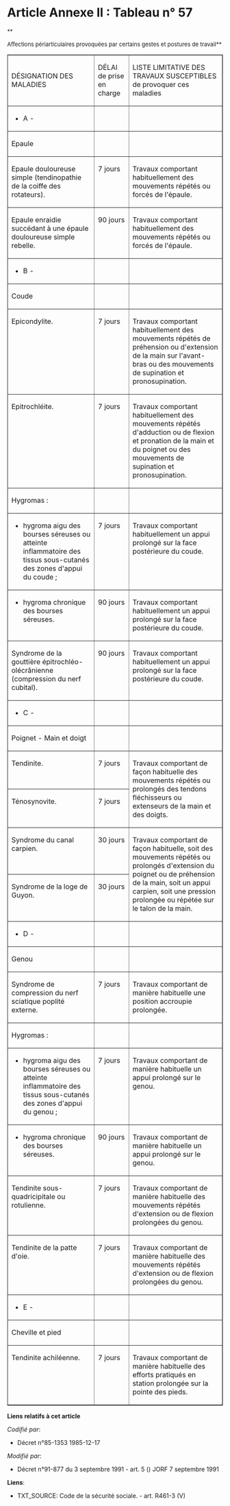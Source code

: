 # Article Annexe II : Tableau n° 57

<font size="2">
    **

Affections périarticulaires provoquées par certains gestes et postures de travail**
  </font>

<table cellspacing="0" cellpadding="0" border="1" align="center" width="605">
  <tbody>
    <tr>
      <td width="246">

DÉSIGNATION DES MALADIES

</td>
      <td width="76">

DÉLAI de prise en charge

</td>
      <td width="283">

LISTE LIMITATIVE DES TRAVAUX SUSCEPTIBLES de provoquer ces maladies

</td>
    </tr>
    <tr>
      <td width="246">

- A -

</td>
      <td width="76">

</td>
      <td width="283">

</td>
    </tr>
    <tr>
      <td width="246">

Epaule

</td>
      <td width="76">

</td>
      <td width="283">

</td>
    </tr>
    <tr>
      <td valign="top" width="246">

Epaule douloureuse simple (tendinopathie de la coiffe des rotateurs).

</td>
      <td width="76" valign="top">

7 jours

</td>
      <td valign="top" width="283">

Travaux comportant habituellement des mouvements répétés ou forcés de l'épaule.

</td>
    </tr>
    <tr>
      <td width="246" valign="top">

Epaule enraidie succédant à une épaule douloureuse simple rebelle.

</td>
      <td valign="top" width="76">

90 jours

</td>
      <td width="283" valign="top">

Travaux comportant habituellement des mouvements répétés ou forcés de l'épaule.

</td>
    </tr>
    <tr>
      <td width="246">

- B -

</td>
      <td width="76">

</td>
      <td width="283">

</td>
    </tr>
    <tr>
      <td width="246">

Coude

</td>
      <td width="76">

</td>
      <td width="283">

</td>
    </tr>
    <tr>
      <td width="246" valign="top">

Epicondylite.

</td>
      <td valign="top" width="76">

7 jours

</td>
      <td width="283" valign="top">

Travaux comportant habituellement des mouvements répétés de préhension ou d'extension de la main sur l'avant-bras ou des
mouvements de supination et pronosupination.

</td>
    </tr>
    <tr>
      <td width="246" valign="top">

Epitrochléite.

</td>
      <td valign="top" width="76">

7 jours

</td>
      <td width="283" valign="top">

Travaux comportant habituellement des mouvements répétés d'adduction ou de flexion et pronation de la main et du poignet ou
des mouvements de supination et pronosupination.

</td>
    </tr>
    <tr>
      <td valign="top" width="246">

Hygromas :

</td>
      <td width="76" valign="top">
      </td><td width="283" valign="top">
    </td></tr>
    <tr>
      <td valign="top" width="246">

- hygroma aigu des bourses séreuses ou atteinte inflammatoire des tissus sous-cutanés des zones d'appui du coude ;

</td>
      <td valign="top" width="76">

7 jours

</td>
      <td width="283" valign="top">

Travaux comportant habituellement un appui prolongé sur la face postérieure du coude.

</td>
    </tr>
    <tr>
      <td width="246" valign="top">

- hygroma chronique des bourses séreuses.

</td>
      <td valign="top" width="76">

90 jours

</td>
      <td width="283" valign="top">

Travaux comportant habituellement un appui prolongé sur la face postérieure du coude.

</td>
    </tr>
    <tr>
      <td width="246" valign="top">

Syndrome de la gouttière épitrochléo-olécrânienne (compression du nerf cubital).

</td>
      <td valign="top" width="76">

90 jours

</td>
      <td width="283" valign="top">

Travaux comportant habituellement un appui prolongé sur la face postérieure du coude.

</td>
    </tr>
    <tr>
      <td width="246">

- C -

</td>
      <td width="76">

</td>
      <td width="283">

</td>
    </tr>
    <tr>
      <td width="246">

Poignet - Main et doigt

</td>
      <td width="76">

</td>
      <td width="283">

</td>
    </tr>
    <tr>
      <td valign="top" width="246">

Tendinite.

</td>
      <td width="76" valign="top">

7 jours

</td>
      <td rowspan="2" width="283" valign="top">

Travaux comportant de façon habituelle des mouvements répétés ou prolongés des tendons fléchisseurs ou extenseurs de la main
et des doigts.

</td>
    </tr>
    <tr>
      <td valign="top" width="246">

Ténosynovite.

</td>
      <td valign="top" width="76">

7 jours

</td>
    </tr>
    <tr>
      <td valign="top" width="246">

Syndrome du canal carpien.

</td>
      <td valign="top" width="76">

30 jours

</td>
      <td width="283" valign="top" rowspan="2">

Travaux comportant de façon habituelle, soit des mouvements répétés ou prolongés d'extension du poignet ou de préhension de
la main, soit un appui carpien, soit une pression prolongée ou répétée sur le talon de la main.

</td>
    </tr>
    <tr>
      <td width="246" valign="top">

Syndrome de la loge de Guyon.

</td>
      <td width="76" valign="top">

30 jours

</td>
    </tr>
    <tr>
      <td width="246">

- D -

</td>
      <td width="76">

</td>
      <td width="283">

</td>
    </tr>
    <tr>
      <td width="246">

Genou

</td>
      <td width="76">

</td>
      <td width="283">

</td>
    </tr>
    <tr>
      <td valign="top" width="246">

Syndrome de compression du nerf sciatique poplité externe.

</td>
      <td valign="top" width="76">

7 jours

</td>
      <td width="283" valign="top">

Travaux comportant de manière habituelle une position accroupie prolongée.

</td>
    </tr>
    <tr>
      <td valign="top" width="246">

Hygromas :

</td>
      <td width="76" valign="top">
      </td><td valign="top" width="283">
    </td></tr>
    <tr>
      <td width="246" valign="top">

- hygroma aigu des bourses séreuses ou atteinte inflammatoire des tissus sous-cutanés des zones d'appui du genou ;

</td>
      <td width="76" valign="top">

7 jours

</td>
      <td width="283" valign="top">

Travaux comportant de manière habituelle un appui prolongé sur le genou.

</td>
    </tr>
    <tr>
      <td valign="top" width="246">

- hygroma chronique des bourses séreuses.

</td>
      <td valign="top" width="76">

90 jours

</td>
      <td valign="top" width="283">

Travaux comportant de manière habituelle un appui prolongé sur le genou.

</td>
    </tr>
    <tr>
      <td valign="top" width="246">

Tendinite sous-quadricipitale ou rotulienne.

</td>
      <td valign="top" width="76">

7 jours

</td>
      <td width="283" valign="top">

Travaux comportant de manière habituelle des mouvements répétés d'extension ou de flexion prolongées du genou.

</td>
    </tr>
    <tr>
      <td valign="top" width="246">

Tendinite de la patte d'oie.

</td>
      <td valign="top" width="76">

7 jours

</td>
      <td width="283" valign="top">

Travaux comportant de manière habituelle des mouvements répétés d'extension ou de flexion prolongées du genou.

</td>
    </tr>
    <tr>
      <td width="246">

- E -

</td>
      <td width="76">

</td>
      <td width="283">

</td>
    </tr>
    <tr>
      <td width="246">

Cheville et pied

</td>
      <td width="76">

</td>
      <td width="283">

</td>
    </tr>
    <tr>
      <td valign="top" width="246">

Tendinite achiléenne.

</td>
      <td valign="top" width="76">

7 jours

</td>
      <td width="283" valign="top">

Travaux comportant de manière habituelle des efforts pratiqués en station prolongée sur la pointe des pieds.

</td>
    </tr>
  </tbody>
</table>

**Liens relatifs à cet article**

_Codifié par_:

  - Décret n°85-1353 1985-12-17

_Modifié par_:

  - Décret n°91-877 du 3 septembre 1991 - art. 5 () JORF 7 septembre 1991

**Liens**:

  - TXT_SOURCE: Code de la sécurité sociale. - art. R461-3 (V)

